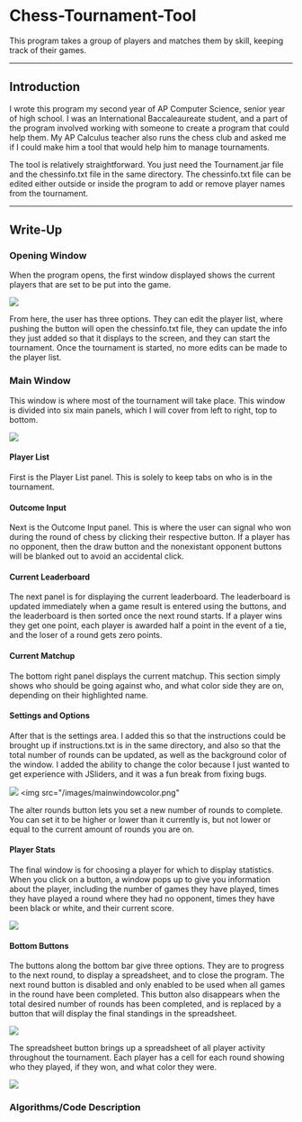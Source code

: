 # Chess-Tournament-Tool
This program takes a group of players and matches them by skill, keeping track of their games.

<hr>

<h2>Introduction</h2>

I wrote this program my second year of AP Computer Science, senior year of high school. I was an International Baccaleaureate student, and a part of the program involved working with someone to create a program that could help them. My AP Calculus teacher also runs the chess club and asked me if I could make him a tool that would help him to manage tournaments.

The tool is relatively straightforward. You just need the Tournament.jar file and the chessinfo.txt file in the same directory. The chessinfo.txt file can be edited either outside or inside the program to add or remove player names from the tournament.

<hr>

<h2>Write-Up</h2>

<h3>Opening Window</h3>

When the program opens, the first window displayed shows the current players that are set to be put into the game.

<img src="/images/players.png"></img>

From here, the user has three options. They can edit the player list, where pushing the button will open the chessinfo.txt file, they can update the info they just added so that it displays to the screen, and they can start the tournament. Once the tournament is started, no more edits can be made to the player list.

<h3>Main Window</h3>

This window is where most of the tournament will take place. This window is divided into six main panels, which I will cover from left to right, top to bottom.

<img src="/images/mainwindow.png"></img>

<h4>Player List</h4>

First is the Player List panel. This is solely to keep tabs on who is in the tournament.

<h4>Outcome Input</h4>

Next is the Outcome Input panel. This is where the user can signal who won during the round of chess by clicking their respective button. If a player has no opponent, then the draw button and the nonexistant opponent buttons will be blanked out to avoid an accidental click.

<h4>Current Leaderboard</h4>

The next panel is for displaying the current leaderboard. The leaderboard is updated immediately when a game result is entered using the buttons, and the leaderboard is then sorted once the next round starts. If a player wins they get one point, each player is awarded half a point in the event of a tie, and the loser of a round gets zero points.

<h4>Current Matchup</h4>

The bottom right panel displays the current matchup. This section simply shows who should be going against who, and what color side they are on, depending on their highlighted name.

<h4>Settings and Options</h4>

After that is the settings area. I added this so that the instructions could be brought up if instructions.txt is in the same directory, and also so that the total number of rounds can be updated, as well as the background color of the window. I added the ability to change the color because I just wanted to get experience with JSliders, and it was a fun break from fixing bugs.

<img src="/images/color.png"></img>
<img src="/images/mainwindowcolor.png"</img>

The alter rounds button lets you set a new number of rounds to complete. You can set it to be higher or lower than it currently is, but not lower or equal to the current amount of rounds you are on.

<h4>Player Stats</h4>

The final window is for choosing a player for which to display statistics. When you click on a button, a window pops up to give you information about the player, including the number of games they have played, times they have played a round where they had no opponent, times they have been black or white, and their current score.

<img src="/images/stats.png"></img>

<h4>Bottom Buttons</h4>

The buttons along the bottom bar give three options. They are to progress to the next round, to display a spreadsheet, and to close the program. The next round button is disabled and only enabled to be used when all games in the round have been completed. This button also disappears when the total desired number of rounds has been completed, and is replaced by a button that will display the final standings in the spreadsheet.

<img src="/images/buttons.png"></img>

The spreadsheet button brings up a spreadsheet of all player activity throughout the tournament. Each player has a cell for each round showing who they played, if they won, and what color they were.

<img src="/images/spreadsheet.png"></img>

<h3>Algorithms/Code Description</h3>
